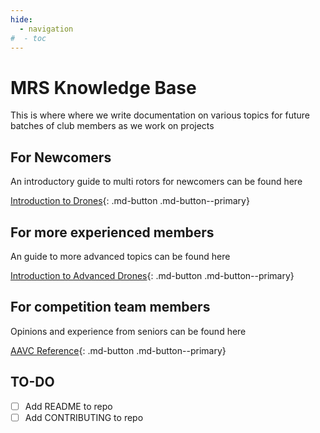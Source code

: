 ```yaml
---
hide:
  - navigation
#  - toc
---
```

# MRS Knowledge Base

This is where where we write documentation on various topics for future batches of club members as we work on projects

## For Newcomers

An introductory guide to multi rotors for newcomers can be found here

[Introduction to Drones](introduction_to_drones.md){: .md-button .md-button--primary}

## For more experienced members
An guide to more advanced topics can be found here

[Introduction to Advanced Drones](introduction_to_advanced_drones.md){: .md-button .md-button--primary}

## For competition team members
Opinions and experience from seniors can be found here

[AAVC Reference](AAVC_reference.md){: .md-button .md-button--primary}

## TO-DO
- [ ] Add README to repo
- [ ] Add CONTRIBUTING to repo